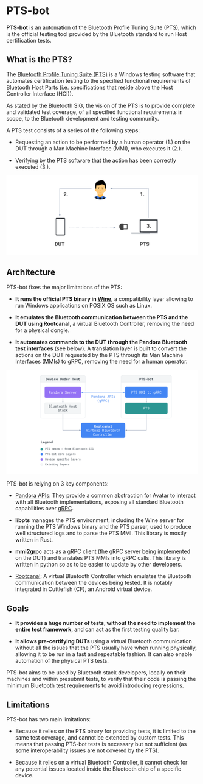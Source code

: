 # PTS-bot

**PTS-bot** is an automation of the Bluetooth Profile Tuning Suite (PTS), which
is the official testing tool provided by the Bluetooth standard to run Host
certification tests.

## What is the PTS?

The [Bluetooth Profile Tuning Suite (PTS)](
https://www.bluetooth.com/develop-with-bluetooth/qualification-listing/qualification-test-tools/profile-tuning-suite/)
is a Windows testing software that automates certification testing to the
specified functional requirements of Bluetooth Host Parts (i.e. specifications
that reside above the Host Controller Interface (HCI)).

As stated by the Bluetooth SIG, the vision of the PTS is to provide complete and
validated test coverage, of all specified functional requirements in scope, to
the Bluetooth development and testing community.

A PTS test consists of a series of the following steps:

* Requesting an action to be performed by a human operator (1.) on the DUT
  through a Man Machine Interface (MMI), who executes it (2.).

* Verifying by the PTS software that the action has been correctly executed
  (3.).

![PTS steps](images/pts-steps.svg)

## Architecture

PTS-bot fixes the major limitations of the PTS:

* **It runs the official PTS binary in [Wine](https://www.winehq.org/)**, a
  compatibility layer allowing to run Windows applications on POSIX OS such as
  Linux.

* **It emulates the Bluetooth communication between the PTS and the DUT using
  Rootcanal**, a virtual Bluetooth Controller, removing the need for a physical
  dongle.

* **It automates commands to the DUT through the Pandora Bluetooth test
  interfaces** (see below). A translation layer is built to convert the actions
  on the DUT requested by the PTS through its Man Machine Interfaces (MMIs) to
  gRPC, removing the need for a human operator.

![PTS-bot architecture](images/pts-bot-architecture-simplified.svg)

PTS-bot is relying on 3 key components:

* [Pandora APIs](https://github.com/google/bt-test-interfaces): They provide a
  common abstraction for Avatar to interact with all Bluetooth implementations,
  exposing all standard Bluetooth capabilities over [gRPC](https://grpc.io/).

* **libpts** manages the PTS
  environment, including the Wine server for running the PTS Windows binary and
  the PTS parser, used to produce well structured logs and to parse the PTS MMI.
  This library is mostly written in Rust.

* **mmi2grpc** acts as a gRPC client (the gRPC server being
  implemented on the DUT) and translates PTS MMIs into gRPC calls. This library
  is written in python so as to be easier to update by other developers.

* [Rootcanal](https://github.com/google/rootcanal): A virtual Bluetooth
  Controller which emulates the Bluetooth communication between the devices
  being tested. It is notably integrated in Cuttlefish (CF),
  an Android virtual device.

## Goals

* **It provides a huge number of tests, without the need to implement the
  entire test framework**, and can act as the first testing quality bar.

* **It allows pre-certifying DUTs** using a virtual Bluetooth communication
  without all the issues that the PTS usually have when running physically,
  allowing it to be run in a fast and repeatable fashion. It can also enable
  automation of the physical PTS tests.

PTS-bot aims to be used by Bluetooth stack developers, locally on their machines
and within presubmit tests, to verify that their code is passing the minimum
Bluetooth test requirements to avoid introducing regressions.

## Limitations

PTS-bot has two main limitations:

* Because it relies on the PTS binary for providing tests, it is limited to the
  same test coverage, and cannot be extended by custom tests. This means that
  passing PTS-bot tests is necessary but not sufficient (as some
  interoperability issues are not covered by the PTS).

* Because it relies on a virtual Bluetooth Controller, it cannot check for any
  potential issues located inside the Bluetooth chip of a specific device.
